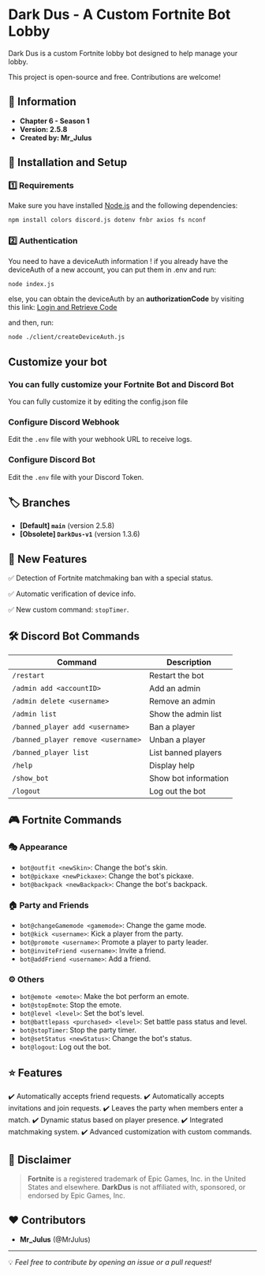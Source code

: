 # Dark Dus - A Custom Fortnite Bot Lobby

Dark Dus is a custom Fortnite lobby bot designed to help manage your lobby.

This project is open-source and free. Contributions are welcome!

## 📌 Information
- **Chapter 6 - Season 1**
- **Version: 2.5.8**
- **Created by: Mr_Julus**

## 🔧 Installation and Setup
### 1️⃣ Requirements
Make sure you have installed [Node.js](https://nodejs.org/) and the following dependencies:
```sh
npm install colors discord.js dotenv fnbr axios fs nconf
```

### 2️⃣ Authentication
You need to have a deviceAuth information !
if you already have the deviceAuth of a new account, you can put them in .env and run:
```sh
node index.js
```

else, you can obtain the deviceAuth by an **authorizationCode** by visiting this link:
[Login and Retrieve Code](https://www.epicgames.com/id/logout?redirectUrl=https%3A//www.epicgames.com/id/login%3FredirectUrl%3Dhttps%253A%252F%252Fwww.epicgames.com%252Fid%252Fapi%252Fredirect%253FclientId%253D3f69e56c7649492c8cc29f1af08a8a12%2526responseType%253Dcode)

and then, run:
```sh
node ./client/createDeviceAuth.js
```

## Customize your bot
### You can fully customize your Fortnite Bot and Discord Bot
You can fully customize it by editing the config.json file

### Configure Discord Webhook
Edit the `.env` file with your webhook URL to receive logs.

### Configure Discord Bot
Edit the `.env` file with your Discord Token.

## 🏷️ Branches
- **[Default] `main`** (version 2.5.8)
- **[Obsolete] `DarkDus-v1`** (version 1.3.6)

## 🚀 New Features
✅ Detection of Fortnite matchmaking ban with a special status.

✅ Automatic verification of device info.

✅ New custom command: `stopTimer`.

## 🛠️ Discord Bot Commands
| Command | Description |
|----------|-------------|
| `/restart` | Restart the bot |
| `/admin add <accountID>` | Add an admin |
| `/admin delete <username>` | Remove an admin |
| `/admin list` | Show the admin list |
| `/banned_player add <username>` | Ban a player |
| `/banned_player remove <username>` | Unban a player |
| `/banned_player list` | List banned players |
| `/help` | Display help |
| `/show_bot` | Show bot information |
| `/logout` | Log out the bot |

## 🎮 Fortnite Commands
### 🎭 Appearance
- `bot@outfit <newSkin>`: Change the bot's skin.
- `bot@pickaxe <newPickaxe>`: Change the bot's pickaxe.
- `bot@backpack <newBackpack>`: Change the bot's backpack.

### 🏠 Party and Friends
- `bot@changeGamemode <gamemode>`: Change the game mode.
- `bot@kick <username>`: Kick a player from the party.
- `bot@promote <username>`: Promote a player to party leader.
- `bot@inviteFriend <username>`: Invite a friend.
- `bot@addFriend <username>`: Add a friend.

### ⚙️ Others
- `bot@emote <emote>`: Make the bot perform an emote.
- `bot@stopEmote`: Stop the emote.
- `bot@level <level>`: Set the bot's level.
- `bot@battlepass <purchased> <level>`: Set battle pass status and level.
- `bot@stopTimer`: Stop the party timer.
- `bot@setStatus <newStatus>`: Change the bot's status.
- `bot@logout`: Log out the bot.

## ⭐ Features
✔️ Automatically accepts friend requests.
✔️ Automatically accepts invitations and join requests.
✔️ Leaves the party when members enter a match.
✔️ Dynamic status based on player presence.
✔️ Integrated matchmaking system.
✔️ Advanced customization with custom commands.

## 📜 Disclaimer
> **Fortnite** is a registered trademark of Epic Games, Inc. in the United States and elsewhere.
> **DarkDus** is not affiliated with, sponsored, or endorsed by Epic Games, Inc.

## ❤️ Contributors
- **Mr_Julus** (@MrJulus)

---
💡 *Feel free to contribute by opening an issue or a pull request!*